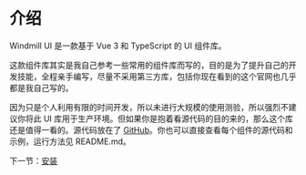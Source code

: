 # 介绍

Windmill UI 是一款基于 Vue 3 和 TypeScript 的 UI 组件库。

这款组件库其实是我自己参考一些常用的组件库而写的，目的是为了提升自己的开发技能，全程亲手编写，尽量不采用第三方库，包括你现在看到的这个官网也几乎都是我自己写的。

因为只是个人利用有限的时间开发，所以未进行大规模的使用测验，所以强烈不建议你将此 UI 库用于生产环境。但如果你是抱着看源代码的目的来的，那么这个库还是值得一看的。源代码放在了 [GitHub](git@github.com:Starry29/gulu-ui-1.git)。你也可以直接查看每个组件的源代码和示例，运行方法见 README.md。

下一节：[安装](#/doc/install)